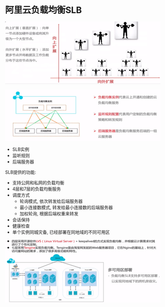 # 阿里云负载均衡SLB

![服务扩展方式](../img/SLB/expand.png)

![SLB](../img/SLB/SLB.png)

- SLB实例
- 监听规则
- 后端服务器

SLB提供的功能:

- 支持公网和私网的负载均衡
- 4层和7层的负载均衡服务
- 调度方式
    - 轮询模式, 依次转发给后端服务器
    - 最小连接数模式, 转发给最小连接数的后端服务器
    - 加权轮询, 根据后端权重来转发
- 会话保持
- 健康检查
- 单个实例同城灾备, 已经部署在同地域的不同可用区

![SLB架构](../img/SLB/SLB-structure.png)

